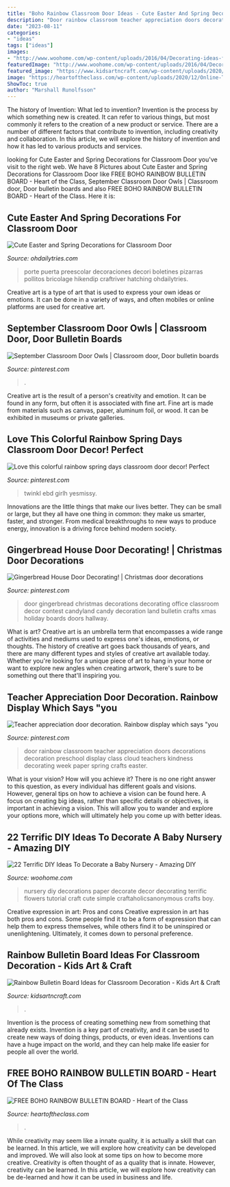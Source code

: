 ```yaml
---
title: "Boho Rainbow Classroom Door Ideas - Cute Easter And Spring Decorations For Classroom Door"
description: "Door rainbow classroom teacher appreciation doors decorations decoration preschool display class cloud teachers kindness decorating week paper spring crafts easter"
date: "2023-08-11"
categories:
- "ideas"
tags: ["ideas"]
images:
- "http://www.woohome.com/wp-content/uploads/2016/04/Decorating-ideas-for-Nursery-22.jpg"
featuredImage: "http://www.woohome.com/wp-content/uploads/2016/04/Decorating-ideas-for-Nursery-22.jpg"
featured_image: "https://www.kidsartncraft.com/wp-content/uploads/2020/10/innovative-Rainbow-Bulletin-Boards-for-a-Colorful-Classroom-768x426.jpg"
image: "https://heartoftheclass.com/wp-content/uploads/2020/12/Online-Teaching-Backdrop.jpg"
ShowToc: true
author: "Marshall Runolfsson"
---
```



The history of Invention: What led to invention?
Invention is the process by which something new is created. It can refer to various things, but most commonly it refers to the creation of a new product or service. There are a number of different factors that contribute to invention, including creativity and collaboration. In this article, we will explore the history of invention and how it has led to various products and services.

	

		
looking for Cute Easter and Spring Decorations for Classroom Door you've visit to the right web. We have 8 Pictures about Cute Easter and Spring Decorations for Classroom Door like FREE BOHO RAINBOW BULLETIN BOARD - Heart of the Class, September Classroom Door Owls | Classroom door, Door bulletin boards and also FREE BOHO RAINBOW BULLETIN BOARD - Heart of the Class. Here it is:
		
    
## Cute Easter And Spring Decorations For Classroom Door

<img loading=lazy src="https://ohdailytries.com/wp-content/uploads/2021/03/Easter-and-Spring-Classroom-Door-Decoration-ideas-1.jpg" onerror="this.onerror=null;this.src='https://tse2.mm.bing.net/th?id=OIP.6-H49iU5jTKW_Qxj9BTmQwHaOp&amp;pid=15.1';" alt="Cute Easter and Spring Decorations for Classroom Door">

_Source: ohdailytries.com_

>porte puerta preescolar decoraciones decori boletines pizarras pollitos bricolage hikendip craftriver hatching ohdailytries. 

	

Creative art is a type of art that is used to express your own ideas or emotions. It can be done in a variety of ways, and often mobiles or online platforms are used for creative art.

    
## September Classroom Door Owls | Classroom Door, Door Bulletin Boards

<img loading=lazy src="https://i.pinimg.com/736x/df/ec/4e/dfec4e59eb9f5db0b884e965ef5490ab.jpg" onerror="this.onerror=null;this.src='https://tse1.mm.bing.net/th?id=OIP.bgNPDdEbf7NOPPPUPGljQAHaJ3&amp;pid=15.1';" alt="September Classroom Door Owls | Classroom door, Door bulletin boards">

_Source: pinterest.com_

>. 

	

Creative art is the result of a person's creativity and emotion. It can be found in any form, but often it is associated with fine art. Fine art is made from materials such as canvas, paper, aluminum foil, or wood. It can be exhibited in museums or private galleries.

    
## Love This Colorful Rainbow Spring Days Classroom Door Decor! Perfect

<img loading=lazy src="https://i.pinimg.com/originals/3b/89/4e/3b894ec5e8ea16eba326c6a508f46550.jpg" onerror="this.onerror=null;this.src='https://tse1.mm.bing.net/th?id=OIP.eY8AMQXLljKg2sYAtSbkBwAAAA&amp;pid=15.1';" alt="Love this colorful rainbow spring days classroom door decor! Perfect">

_Source: pinterest.com_

>twinkl ebd girlh yesmissy. 

	

Innovations are the little things that make our lives better. They can be small or large, but they all have one thing in common: they make us smarter, faster, and stronger. From medical breakthroughs to new ways to produce energy, innovation is a driving force behind modern society.

    
## Gingerbread House Door Decorating! | Christmas Door Decorations

<img loading=lazy src="https://i.pinimg.com/originals/39/8c/da/398cda371632d7aabec1d702619917ea.jpg" onerror="this.onerror=null;this.src='https://tse4.mm.bing.net/th?id=OIP.sBUgCm6rBruSdUpeJlCHNgHaJ4&amp;pid=15.1';" alt="Gingerbread House Door Decorating! | Christmas door decorations">

_Source: pinterest.com_

>door gingerbread christmas decorations decorating office classroom decor contest candyland candy decoration land bulletin crafts xmas holiday boards doors hallway. 

	

What is art?
Creative art is an umbrella term that encompasses a wide range of activities and mediums used to express one's ideas, emotions, or thoughts. The history of creative art goes back thousands of years, and there are many different types and styles of creative art available today. Whether you're looking for a unique piece of art to hang in your home or want to explore new angles when creating artwork, there's sure to be something out there that'll inspiring you.

    
## Teacher Appreciation Door Decoration. Rainbow Display Which Says &quot;you

<img loading=lazy src="https://i.pinimg.com/originals/fa/6d/87/fa6d876a7cfbb5a1c785135c249b6ff2.jpg" onerror="this.onerror=null;this.src='https://tse1.mm.bing.net/th?id=OIP.KfnV9Dcoktc8Z2PcLgFTLAHaJ4&amp;pid=15.1';" alt="Teacher appreciation door decoration. Rainbow display which says &quot;you">

_Source: pinterest.com_

>door rainbow classroom teacher appreciation doors decorations decoration preschool display class cloud teachers kindness decorating week paper spring crafts easter. 

	

What is your vision? How will you achieve it?
There is no one right answer to this question, as every individual has different goals and visions. However, general tips on how to achieve a vision can be found here. A focus on creating big ideas, rather than specific details or objectives, is important in achieving a vision. This will allow you to wander and explore your options more, which will ultimately help you come up with better ideas.

    
## 22 Terrific DIY Ideas To Decorate A Baby Nursery - Amazing DIY

<img loading=lazy src="http://www.woohome.com/wp-content/uploads/2016/04/Decorating-ideas-for-Nursery-22.jpg" onerror="this.onerror=null;this.src='https://tse2.mm.bing.net/th?id=OIP.15mKUeAKHJ42sseh4nIGAgHaS3&amp;pid=15.1';" alt="22 Terrific DIY Ideas To Decorate a Baby Nursery - Amazing DIY">

_Source: woohome.com_

>nursery diy decorations paper decorate decor decorating terrific flowers tutorial craft cute simple craftaholicsanonymous crafts boy. 

	

Creative expression in art: Pros and cons
Creative expression in art has both pros and cons. Some people find it to be a form of expression that can help them to express themselves, while others find it to be uninspired or unenlightening. Ultimately, it comes down to personal preference.

    
## Rainbow Bulletin Board Ideas For Classroom Decoration - Kids Art &amp; Craft

<img loading=lazy src="https://www.kidsartncraft.com/wp-content/uploads/2020/10/innovative-Rainbow-Bulletin-Boards-for-a-Colorful-Classroom-768x426.jpg" onerror="this.onerror=null;this.src='https://tse3.mm.bing.net/th?id=OIP.x741xjWdYF-PIxNO-gDUlQHaEG&amp;pid=15.1';" alt="Rainbow Bulletin Board Ideas for Classroom Decoration - Kids Art &amp; Craft">

_Source: kidsartncraft.com_

>. 

	

Invention is the process of creating something new from something that already exists. Invention is a key part of creativity, and it can be used to create new ways of doing things, products, or even ideas. Inventions can have a huge impact on the world, and they can help make life easier for people all over the world.

    
## FREE BOHO RAINBOW BULLETIN BOARD - Heart Of The Class

<img loading=lazy src="https://heartoftheclass.com/wp-content/uploads/2020/12/Online-Teaching-Backdrop.jpg" onerror="this.onerror=null;this.src='https://tse3.mm.bing.net/th?id=OIP.NBhPth3YGhcr0x7oWRe29gAAAA&amp;pid=15.1';" alt="FREE BOHO RAINBOW BULLETIN BOARD - Heart of the Class">

_Source: heartoftheclass.com_

>. 

	

While creativity may seem like a innate quality, it is actually a skill that can be learned. In this article, we will explore how creativity can be developed and improved. We will also look at some tips on how to become more creative.
Creativity is often thought of as a quality that is innate. However, creativity can be learned. In this article, we will explore how creativity can be de-learned and how it can be used in business and life.

